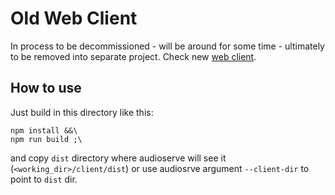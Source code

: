 # Old Web Client

In process to be decommissioned - will be around for some time - ultimately to be removed into separate project.
Check new [web client](https://github.com/izderadicka/audioserve-web).

## How to use

Just build in this directory like this:
```
npm install &&\
npm run build ;\
```

and copy `dist` directory where audioserve will see it (`<working_dir>/client/dist`) or use audiosrve argument `--client-dir` to point to `dist` dir.